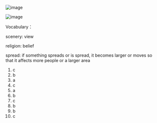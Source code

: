 ![image](https://github.com/jeuneseven/ReadingNotes/assets/8426758/f97fbdca-5713-429f-9bfc-341a4ebb4fd3)

![image](https://github.com/jeuneseven/ReadingNotes/assets/8426758/a121d697-1836-436c-a2f7-521bca7c6cea)

Vocabulary：

scenery: view

religion: belief

spread: if something spreads or is spread, it becomes larger or moves so that it affects more people or a larger area

1. c
2. b
3. a
4. c
5. a
6. b
7. c
8. b
9. b
10. c
